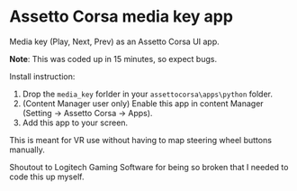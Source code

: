 # Assetto Corsa media key app
Media key (Play, Next, Prev) as an Assetto Corsa UI app.

**Note**: This was coded up in 15 minutes, so expect bugs.

Install instruction:
1. Drop the `media_key` forlder in your `assettocorsa\apps\python` folder.
2. (Content Manager user only) Enable this app in content Manager (Setting -> Assetto Corsa -> Apps).
3. Add this app to your screen.

This is meant for VR use without having to map steering wheel buttons manually.

Shoutout to Logitech Gaming Software for being so broken that I needed to code this up myself.

